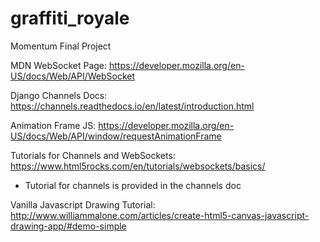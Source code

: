 # graffiti_royale
Momentum Final Project

MDN WebSocket Page:
https://developer.mozilla.org/en-US/docs/Web/API/WebSocket

Django Channels Docs:
https://channels.readthedocs.io/en/latest/introduction.html

Animation Frame JS:
https://developer.mozilla.org/en-US/docs/Web/API/window/requestAnimationFrame

Tutorials for Channels and WebSockets:
https://www.html5rocks.com/en/tutorials/websockets/basics/
- Tutorial for channels is provided in the channels doc

Vanilla Javascript Drawing Tutorial:
http://www.williammalone.com/articles/create-html5-canvas-javascript-drawing-app/#demo-simple
